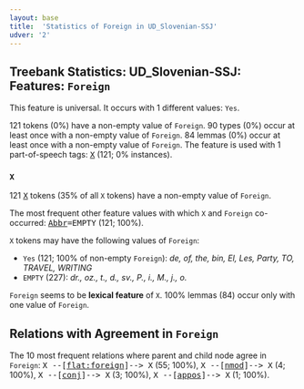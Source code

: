 ```yaml
---
layout: base
title:  'Statistics of Foreign in UD_Slovenian-SSJ'
udver: '2'
---
```


## Treebank Statistics: UD_Slovenian-SSJ: Features: `Foreign`

This feature is universal.
It occurs with 1 different values: `Yes`.

121 tokens (0%) have a non-empty value of `Foreign`.
90 types (0%) occur at least once with a non-empty value of `Foreign`.
84 lemmas (0%) occur at least once with a non-empty value of `Foreign`.
The feature is used with 1 part-of-speech tags: <tt><a href="sl_ssj-pos-X.html">X</a></tt> (121; 0% instances).

### `X`

121 <tt><a href="sl_ssj-pos-X.html">X</a></tt> tokens (35% of all `X` tokens) have a non-empty value of `Foreign`.

The most frequent other feature values with which `X` and `Foreign` co-occurred: <tt><a href="sl_ssj-feat-Abbr.html">Abbr</a></tt><tt>=EMPTY</tt> (121; 100%).

`X` tokens may have the following values of `Foreign`:

* `Yes` (121; 100% of non-empty `Foreign`): <em>de, of, the, bin, El, Les, Party, TO, TRAVEL, WRITING</em>
* `EMPTY` (227): <em>dr., oz., t., d., sv., P., i., M., j., o.</em>

`Foreign` seems to be **lexical feature** of `X`. 100% lemmas (84) occur only with one value of `Foreign`.

## Relations with Agreement in `Foreign`

The 10 most frequent relations where parent and child node agree in `Foreign`:
<tt>X --[<tt><a href="sl_ssj-dep-flat-foreign.html">flat:foreign</a></tt>]--> X</tt> (55; 100%),
<tt>X --[<tt><a href="sl_ssj-dep-nmod.html">nmod</a></tt>]--> X</tt> (4; 100%),
<tt>X --[<tt><a href="sl_ssj-dep-conj.html">conj</a></tt>]--> X</tt> (3; 100%),
<tt>X --[<tt><a href="sl_ssj-dep-appos.html">appos</a></tt>]--> X</tt> (1; 100%).

